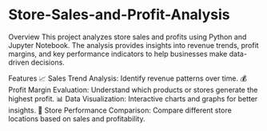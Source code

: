 # Store-Sales-and-Profit-Analysis
Overview
This project analyzes store sales and profits using Python and Jupyter Notebook. The analysis provides insights into revenue trends, profit margins, and key performance indicators to help businesses make data-driven decisions.

Features
📈 Sales Trend Analysis: Identify revenue patterns over time.
💰 Profit Margin Evaluation: Understand which products or stores generate the highest profit.
📊 Data Visualization: Interactive charts and graphs for better insights.
🏬 Store Performance Comparison: Compare different store locations based on sales and profitability.
